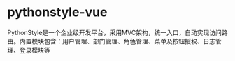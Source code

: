 # pythonstyle-vue
PythonStyle是一个企业级开发平台，采用MVC架构，统一入口，自动实现访问路由。内置模块包含：用户管理、部门管理、角色管理、菜单及按钮授权、日志管理、登录模块等
